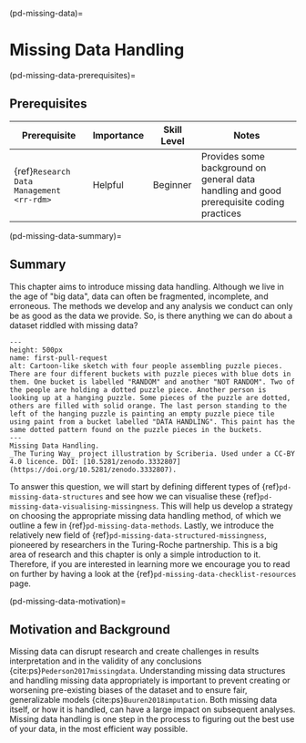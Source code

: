 (pd-missing-data)=
# Missing Data Handling


(pd-missing-data-prerequisites)=
## Prerequisites

<!--

>**Itemise other chapters in _The Turing Way_ or topics that readers should be familiar with to understand your chapter better.**
> Ensure that you link to those chapters using the [Style Guide's](https://the-turing-way.netlify.app/community-handbook/style/style-crossref.html) cross referencing recommendations.
> If the topics are only available on the web, appropriately link to them too.
> Importance should either be `Helpful` or `Necessary`

> For each prerequisite, you should also provide an indication of the skill level readers should have to understand your chapter better
> Skill level can either be _beginner_, _intermediate_, or _advanced_.
>

 None. 

| Prerequisite | Skill Level | Notes |
| -------------|------|----|
| None. | Beginner | Any useful notes the reader should know | -->

| Prerequisite | Importance | Skill Level | Notes |
| -------------|----------|------|----|
| {ref}`Research Data Management <rr-rdm>` | Helpful | Beginner | Provides some background on general data handling and good prerequisite coding practices |



(pd-missing-data-summary)=
## Summary

This chapter aims to introduce missing data handling. Although we live in the age of "big data", data can often be fragmented, incomplete, and erroneous. The methods we develop and any analysis we conduct can only be as good as the data we provide. So, is there anything we can do about a dataset riddled with missing data?


```{figure} ../figures/missing-data-handling.*
---
height: 500px
name: first-pull-request
alt: Cartoon-like sketch with four people assembling puzzle pieces. There are four different buckets with puzzle pieces with blue dots in them. One bucket is labelled "RANDOM" and another "NOT RANDOM". Two of the people are holding a dotted puzzle piece. Another person is looking up at a hanging puzzle. Some pieces of the puzzle are dotted, others are filled with solid orange. The last person standing to the left of the hanging puzzle is painting an empty puzzle piece tile using paint from a bucket labelled "DATA HANDLING". This paint has the same dotted pattern found on the puzzle pieces in the buckets. 
---
Missing Data Handling.
_The Turing Way_ project illustration by Scriberia. Used under a CC-BY 4.0 licence. DOI: [10.5281/zenodo.3332807](https://doi.org/10.5281/zenodo.3332807).
```
<!---
TODO: change the doi above to the right one
-->

To answer this question, we will start by defining different types of {ref}`pd-missing-data-structures` and see how we can visualise these {ref}`pd-missing-data-visualising-missingness`. This will help us develop a strategy on choosing the appropriate missing data handling method, of which we outline a few in {ref}`pd-missing-data-methods`. Lastly, we introduce the relatively new field of {ref}`pd-missing-data-structured-missingness`, pioneered by researchers in the Turing-Roche partnership. This is a big area of research and this chapter is only a simple introduction to it. Therefore, if you are interested in learning more we encourage you to read on further by having a look at the {ref}`pd-missing-data-checklist-resources` page. 


(pd-missing-data-motivation)=
## Motivation and Background

Missing data can disrupt research and create challenges in results interpretation and in the validity of any conclusions {cite:ps}`Pederson2017missingdata`. Understanding missing data structures and handling missing data appropriately is important to prevent creating or worsening pre-existing biases of the dataset and to ensure fair, generalizable models {cite:ps}`Buuren2018imputation`. Both missing data itself, or how it is handled, can have a large impact on subsequent analyses. Missing data handling is one step in the process to figuring out the best use of your data, in the most efficient way possible. 



